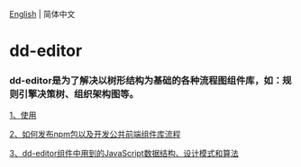 <!--
 * @Author: Aiden
 * @Date: 2020-07-16 17:46:03
 * @LastEditTime: 2020-09-29 09:47:53
 * @LastEditors: Aiden
 * @Description: 
--> 
[English](README.en-US.md) | 简体中文

# dd-editor

<h3>dd-editor是为了解决以树形结构为基础的各种流程图组件库，如：规则引擎决策树、组织架构图等。</h3>

[1、使用](./docs/use.md)

[2、如何发布npm包以及开发公共前端组件库流程](./docs/deploy.md)

[3、dd-editor组件中用到的JavaScript数据结构、设计模式和算法](./docs/learn.md)

